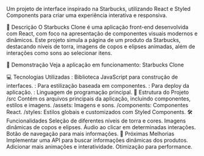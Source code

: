 Um projeto de interface inspirado na Starbucks, utilizando React e Styled Components para criar uma experiência interativa e responsiva.

📖 Descrição
O Starbucks Clone é uma aplicação front-end desenvolvida com React, com foco na apresentação de componentes visuais modernos e dinâmicos. Este projeto simula a página de um produto da Starbucks, destacando níveis de torra, imagens de copos e elipses animadas, além de interações como sons ao selecionar itens.

🚀 Demonstração
Veja a aplicação em funcionamento: Starbucks Clone

💻 Tecnologias Utilizadas
: Biblioteca JavaScript para construção de interfaces.
: Para estilização baseada em componentes.
: Para deploy da aplicação.
: Linguagem de programação principal.
📂 Estrutura do Projeto
/src
Contém os arquivos principais da aplicação, incluindo componentes, estilos e imagens.
/assets: Imagens e sons.
/components: Componentes React.
/styles: Estilos globais e customizados com Styled Components.
🛠️ Funcionalidades
Seleção de diferentes níveis de torra e cores.
Imagens dinâmicas de copos e elipses.
Áudio ao clicar em determinadas interações.
Botão de navegação para mais informações.
🌟 Próximas Melhorias
Implementar uma API para buscar informações dinâmicas dos produtos.
Adicionar mais animações e interatividade.
Otimização para performance.

